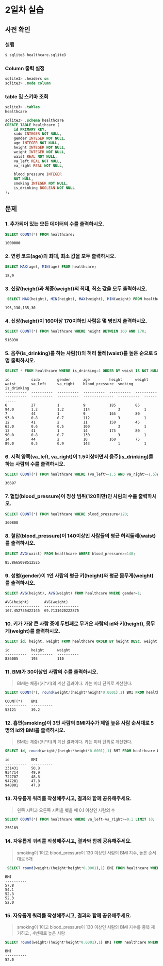 # 2일차 실습

## 사전 확인

### 실행

```bash
$ sqlite3 healthcare.sqlite3
```

### Column 출력 설정

```sql
sqlite3> .headers on
sqlite3> .mode column
```

### table 및 스키마 조회

```sql
sqlite3> .tables
healthcare

sqlite3> .schema healthcare
CREATE TABLE healthcare (
    id PRIMARY KEY,
    sido INTEGER NOT NULL,
    gender INTEGER NOT NULL,
    age INTEGER NOT NULL,
    height INTEGER NOT NULL,
    weight INTEGER NOT NULL,
    waist REAL NOT NULL,
    va_left REAL NOT NULL,
    va_right REAL NOT NULL,

    blood_pressure INTEGER
    NOT NULL,
    smoking INTEGER NOT NULL,
    is_drinking BOOLEAN NOT NULL
);
```

## 문제

### 1. 추가되어 있는 모든 데이터의 수를 출력하시오.

```sql
SELECT COUNT(*) FROM healthcare;
```

```
1000000
```

### 2. 연령 코드(age)의 최대, 최소 값을 모두 출력하시오.

```sql
SELECT MAX(age), MIN(age) FROM healthcare;
```

```
18,9
```

### 3. 신장(height)과 체중(weight)의 최대, 최소 값을 모두 출력하시오.

```sql
 SELECT MAX(height), MIN(height), MAX(weight), MIN(weight) FROM healthcare;

```

```
195,130,135,30
```

### 4. 신장(height)이 160이상 170이하인 사람은 몇 명인지 출력하시오.

```sql
SELECT COUNT(*) FROM healthcare WHERE height BETWEEN 160 AND 170;
```

```
516930
```

### 5. 음주(is_drinking)를 하는 사람(1)의 허리 둘레(waist)를 높은 순으로 5명 출력하시오.

```sql
SELECT * FROM healthcare WHERE is_drinking=1 ORDER BY waist IS NOT NULL DESC LIMIT 5;

```

```
id          sido        gender      age         height      weight      waist       va_left     va_right    blood_pressure  smoking     is_drinking
----------  ----------  ----------  ----------  ----------  ----------  ----------  ----------  ----------  --------------  ----------  -----------
6           27          1           9           185         85          94.0        1.2         1.2         114             3           1
7           44          1           9           165         80          93.0        0.8         0.7         112             3           1
12          41          2           11          150         45          63.0        0.6         0.5         100             3           1
13          41          1           14          175         80          90.0        0.8         0.7         130             3           1
14          44          2           10          160         75          89.0        0.5         0.9         143             1           1
```

### 6. 시력 양쪽(va_left, va_right)이 1.5이상이면서 음주(is_drinking)를 하는 사람의 수를 출력하시오.

```sql
SELECT COUNT(*) FROM healthcare WHERE (va_left>=1.5 AND va_right>=1.5)AND is_drinking=1;
```

```
36697
```

### 7. 혈압(blood_pressure)이 정상 범위(120미만)인 사람의 수를 출력하시오.

```sql
SELECT COUNT(*) FROM healthcare WHERE blood_pressure<120;
```

```
360808
```

### 8. 혈압(blood_pressure)이 140이상인 사람들의 평균 허리둘레(waist)를 출력하시오.

```sql
SELECT AVG(waist) FROM healthcare WHERE blood_pressure>=140;
```

```
85.8665098512525
```

### 9. 성별(gender)이 1인 사람의 평균 키(height)와 평균 몸무게(weight)를 출력하시오.

```sql
SELECT AVG(height), AVG(weight) FROM healthcare WHERE gender=1;
```

```
AVG(height)       AVG(weight)
----------------  ----------------
167.452735422145  69.7131620222875
```

### 10. 키가 가장 큰 사람 중에 두번째로 무거운 사람의 id와 키(height), 몸무게(weight)를 출력하시오.

```sql
SELECT id, height, weight FROM healthcare ORDER BY height DESC, weight DESC LIMIT 1 OFFSET 1;
```

```
id          height      weight
----------  ----------  ----------
836005      195         110
```

### 11. BMI가 30이상인 사람의 수를 출력하시오.

> BMI는 체중/(키\*키)의 계산 결과이다.
> 키는 미터 단위로 계산한다.

```sql
SELECT COUNT(*), round(weight/(height*height*0.0001),1) BMI FROM healthcare WHERE BMI>=30;

```

```
COUNT(*)    BMI
----------  ----------
53121       39.2
```

### 12. 흡연(smoking)이 3인 사람의 BMI지수가 제일 높은 사람 순서대로 5명의 id와 BMI를 출력하시오.

> BMI는 체중/(키\*키)의 계산 결과이다.
> 키는 미터 단위로 계산한다.

```sql
SELECT id, round(weight/(height*height*0.0001),1) BMI FROM healthcare WHERE smoking=3 ORDER BY BMI DESC LIMIT 5 ;
```

```
id          BMI
----------  ----------
231431      50.8
934714      49.9
722707      48.8
947281      47.8
948801      47.8
```

### 13. 자유롭게 쿼리를 작성해주시고, 결과와 함께 공유해주세요.

> 왼쪽 시력과 오른쪽 시력을 뺐을 때 0.1 이상인 사람의 수

```sql
SELECT COUNT(*) FROM healthcare WHERE va_left-va_right>=0.1 LIMIT 10;
```

```
256109
```

### 14. 자유롭게 쿼리를 작성해주시고, 결과와 함께 공유해주세요.

> smoking이 1이고 blood_pressure이 130 이상인 사람의 BMI 지수, 높은 순서대로 5개

```sql
 SELECT round(weight/(height*height*0.0001),1) BMI FROM healthcare WHERE smoking=1 AND blood_pressure>=130 ORDER BY BMI DESC LIMIT 5;
```

```
BMI
----------
57.8
54.1
52.3
52.3
52.0

```

### 15. 자유롭게 쿼리를 작성해주시고, 결과와 함께 공유해주세요.

> smoking이 1이고 blood_pressure이 130 이상인 사람의 BMI 지수를 중복 제거하고 , 4번째로 높은 사람

```sql
SELECT round(weight/(height*height*0.0001),1) BMI FROM healthcare WHERE smoking=1 AND blood_pressure>=130 ORDER BY BMI DESC LIMIT 1 OFFSET 2;
```

```
BMI
----------
52.0
```
